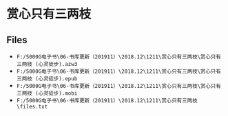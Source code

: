 # 赏心只有三两枝

## Files

- `F:/5000G电子书\06-书库更新（201911）\2018.12\1211\赏心只有三两枝\赏心只有三两枝 (心灵徒步).azw3`
- `F:/5000G电子书\06-书库更新（201911）\2018.12\1211\赏心只有三两枝\赏心只有三两枝 (心灵徒步).epub`
- `F:/5000G电子书\06-书库更新（201911）\2018.12\1211\赏心只有三两枝\赏心只有三两枝 (心灵徒步).mobi`
- `F:/5000G电子书\06-书库更新（201911）\2018.12\1211\赏心只有三两枝\files.txt`
